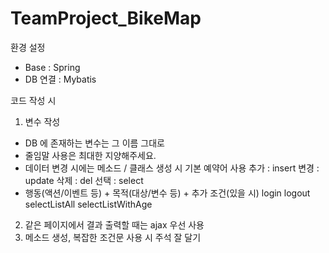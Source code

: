 # TeamProject_BikeMap

환경 설정

 - Base : Spring
 - DB 연결 : Mybatis

코드 작성 시

1. 변수 작성
  - DB 에 존재하는 변수는 그 이름 그대로
  - 줄임말 사용은 최대한 지양해주세요.
  - 데이터 변경 시에는 메소드 / 클래스 생성 시 기본 예약어 사용
    추가 : insert
    변경 : update
    삭제 : del
    선택 : select
  - 행동(액션/이벤트 등) + 목적(대상/변수 등) + 추가 조건(있을 시)
    login
    logout
    selectListAll
    selectListWithAge
    
2. 같은 페이지에서 결과 출력할 때는 ajax 우선 사용
3. 메소드 생성, 복잡한 조건문 사용 시 주석 잘 달기

